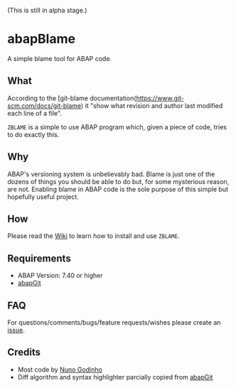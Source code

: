 (This is still in alpha stage.)

# abapBlame

A simple blame tool for ABAP code.

## What

According to the [git-blame documentation(https://www.git-scm.com/docs/git-blame) it "show what revision and author last modified each line of a file".

`ZBLAME` is a simple to use ABAP program which, given a piece of code, tries to do exactly this.

## Why

ABAP's versioning system is unbelievably bad. Blame is just one of the dozens of things you should be able to do but, for some mysterious reason, are not. Enabling blame in ABAP code is the sole purpose of this simple but hopefully useful project.

## How

Please read the [Wiki](https://github.com/abapinho/abapBlame/wiki) to learn how to install and use `ZBLAME`.

## Requirements

* ABAP Version: 7.40 or higher
* [abapGit](https://abapgit.org)

## FAQ

For questions/comments/bugs/feature requests/wishes please create an [issue](https://github.com/abapinho/abapblame/issues).

## Credits

* Most code by [Nuno Godinho](https://github.com/orgs/abapinho/people/nununo)
* Diff algorithm and syntax highlighter parcially copied from [abapGit](http://abapgit.org/)
